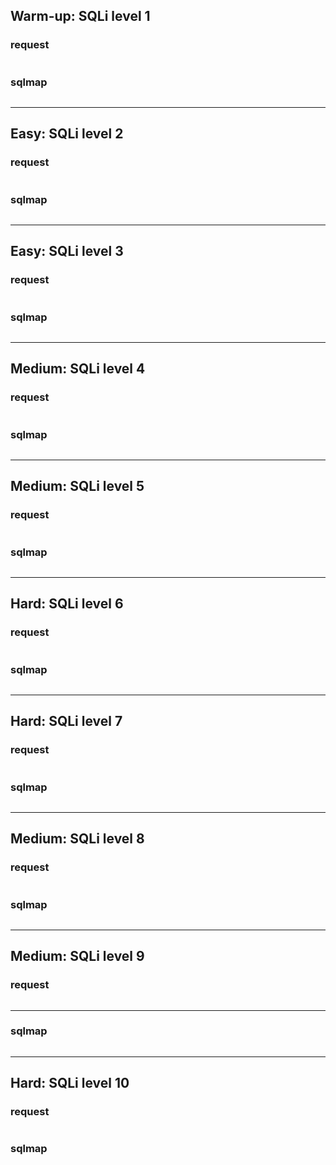  ## Warm-up: SQLi level 1
### request
```
```
### sqlmap
```
```
---
## Easy: SQLi level 2

### request
```
```
### sqlmap
```
```
---
## Easy: SQLi level 3

### request
```
```
### sqlmap
```

```
---
## Medium: SQLi level 4

### request
```
```
### sqlmap
```
```
---
## Medium: SQLi level 5

### request
```
```
### sqlmap
```
```
---
## Hard: SQLi level 6
### request
```
```
### sqlmap
```
```
---
## Hard: SQLi level 7
### request
```
```
### sqlmap
```
```
---
## Medium: SQLi level 8
### request
```
```
### sqlmap
```
```
---
## Medium: SQLi level 9
### request
```
```
---
### sqlmap
```
```
---
## Hard: SQLi level 10
### request
```
```
### sqlmap
```
```
